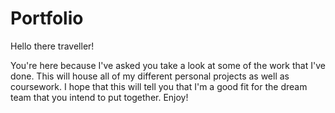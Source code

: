 # Portfolio

Hello there traveller!

You're here because I've asked you take a look at some of the work that I've done. This will house all of my different personal projects as well as coursework. I hope that this will tell you that I'm a good fit for the dream team that you intend to put together. Enjoy!
